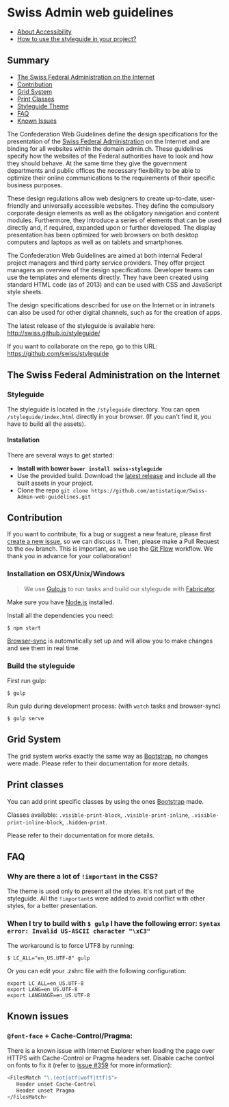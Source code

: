 Swiss Admin web guidelines
==========================

- [About Accessibility](Accessibility.md)
- [How to use the styleguide in your project?](HOWTO.md)


## Summary

- [The Swiss Federal Administration on the Internet](#the-swiss-federal-administration-on-the-internet)
- [Contribution](#contribution)
- [Grid System](#grid-system)
- [Print Classes](#print-classes)
- [Styleguide Theme](#styleguide-theme)
- [FAQ](#faq)
- [Known Issues](#known-issues)

The Confederation Web Guidelines define the design specifications for the presentation of the [Swiss Federal Administration](http://www.admin.ch) on the Internet and are binding for all websites within the domain admin.ch. These guidelines specify how the websites of the Federal authorities have to look and how they should behave. At the same time they give the government departments and public offices the necessary flexibility to be able to optimize their online communications to the requirements of their specific business purposes.

These design regulations allow web designers to create up-to-date, user-friendly and universally accessible websites. They define the compulsory corporate design elements as well as the obligatory navigation and content modules. Furthermore, they introduce a series of elements that can be used directly and, if required, expanded upon or further developed. The display presentation has been optimized for web browsers on both desktop computers and laptops as well as on tablets and smartphones.

The Confederation Web Guidelines are aimed at both internal Federal project managers and third party service providers. They offer project managers an overview of the design specifications. Developer teams can use the templates and elements directly. They have been created using standard HTML code (as of 2013) and can be used with CSS and JavaScript style sheets.

The design specifications described for use on the Internet or in intranets can also be used for other digital channels, such as for the creation of apps.


The latest release of the styleguide is available here: http://swiss.github.io/styleguide/

If you want to collaborate on the repo, go to this URL: https://github.com/swiss/styleguide


## The Swiss Federal Administration on the Internet

### Styleguide

The styleguide is located in the `/styleguide` directory. You can open `/styleguide/index.html` directly in your browser. (If you can't find it, you have to build all the assets).

#### Installation

There are several ways to get started:

  - **Install with bower `bower install swiss-styleguide`**
  - Use the provided build. Download the [latest release](https://github.com/antistatique/Swiss-Admin-web-guidelines/releases/latest) and include all the built assets in your project.
  - Clone the repo `git clone https://github.com/antistatique/Swiss-Admin-web-guidelines.git`


## Contribution

If you want to contribute, fix a bug or suggest a new feature, please first [create a new issue](https://github.com/swiss/styleguide/issues/new), so we can discuss it. Then, please make a Pull Request to the `dev` branch. This is important, as we use the [Git Flow](https://github.com/swiss/styleguide/issues/new) workflow. We thank you in advance for your collaboration!


### Installation on OSX/Unix/Windows

> We use [Gulp.js](http://gulpjs.com) to run tasks and build our styleguide with [Fabricator](http://fbrctr.github.io/).

Make sure you have [Node.js](http://nodejs.org) installed.

Install all the dependencies you need:

```shell
$ npm start
```

[Browser-sync](http://www.browsersync.io) is automatically set up and will allow you to make changes and see them in real time.

### Build the styleguide

First run gulp:

```shell
$ gulp
```

Run gulp during development process: (with `watch` tasks and browser-sync)

```shell
$ gulp serve
```

## Grid System

The grid system works exactly the same way as [Bootstrap](http://getbootstrap.com/css/#grid), no changes were made. Please refer to their documentation for more details.

## Print classes

You can add print specific classes by using the ones [Bootstrap](http://getbootstrap.com/css/#responsive-utilities-print) made. 

Classes available: `.visible-print-block`, `.visible-print-inline`, `.visible-print-inline-block`, `.hidden-print`.

Please refer to their documentation for more details.

## FAQ

### Why are there a lot of `!important` in the CSS?

The theme is used only to present all the styles. It's not part of the styleguide. All the `!important`s were added to avoid conflict with other styles, for a better presentation.

### When I try to build with `$ gulp` I have the following error: `Syntax error: Invalid US-ASCII character "\xC3"`

The workaround is to force UTF8 by running:

```shell
$ LC_ALL="en_US.UTF-8" gulp
```

Or you can edit your .zshrc file with the following configuration:

````
export LC_ALL=en_US.UTF-8
export LANG=en_US.UTF-8
export LANGUAGE=en_US.UTF-8
````

## Known issues

### `@font-face` + Cache-Control/Pragma: 
There is a known issue with Internet Explorer when loading the page over HTTPS with Cache-Control or Pragma headers set. Disable cache control on fonts to fix it (refer to [issue #359](https://github.com/swiss/styleguide/issues/359) for more information):

```bash
<FilesMatch "\.(eot|otf|woff|ttf)$">
   Header unset Cache-Control
   Header unset Pragma
</FilesMatch>
```
